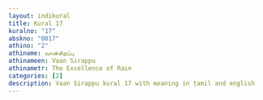 ```yaml
---
layout: indikural
title: Kural 17
kuralno: "17"
abskno: "0017"
athino: "2"
athiname: வான்சிறப்பு
athinameen: Vaan Sirappu
athinametr: The Excellence of Rain
categories: [2]
description: Vaan Sirappu kural 17 with meaning in tamil and english 
---
```


